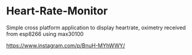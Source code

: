 # Heart-Rate-Monitor
Simple cross platform application to display heartrate, oximetry received from esp8266 using max30100


https://www.instagram.com/p/BnuH-MYhWWY/
